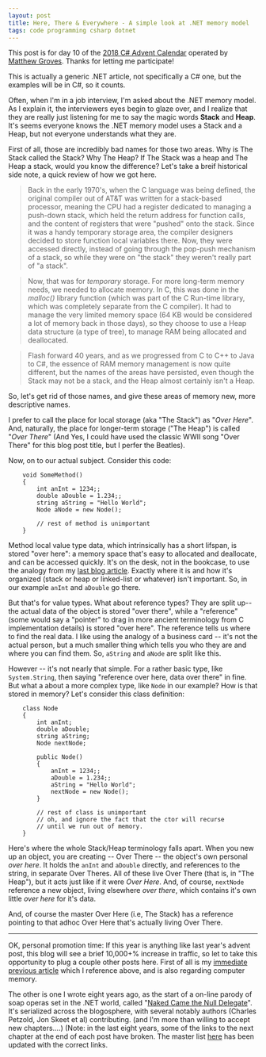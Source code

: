 ```yaml
---
layout: post
title: Here, There & Everywhere - A simple look at .NET memory model
tags: code programming csharp dotnet
---
```


This post is for day 10  of the [2018 C# Advent Calendar](https://crosscuttingconcerns.com/The-Second-Annual-C-Advent) operated by [Matthew Groves](https://crosscuttingconcerns.com/). Thanks for letting me participate!

This is actually a generic .NET article, not specifically a C# one, but the examples will be in C#, so it counts.

Often, when I'm in a job interview, I'm asked about the .NET memory model.  As I explain it, the interviewers eyes begin to glaze over, and I realize that they are really just listening for me to say the magic words **Stack** and **Heap**.  It's seems everyone knows the .NET memory model uses a Stack and a Heap, but not everyone understands what they are.

First of all, those are incredibly bad names for those two areas.  Why is The Stack called the Stack?  Why The Heap?  If The Stack was a heap and The Heap a stack, would you know the difference?   Let's take a breif historical side note,  a quick review of how we got here.  

> Back in the early 1970's, when the C language was being defined, the original compiler out of AT&T was written for a stack-based processor, meaning the CPU had a register dedicated to managing a push-down stack, which held the return address for function calls, and the content of registers that were "pushed" onto the stack.  Since it was a handy temporary storage area, the compiler designers decided to store function local variables there.  Now, they were accessed directly, instead of going through the pop-push mechanism of a stack, so while they were on "the stack" they weren't really part of "a stack".

> Now, that was for _temporary_ storage.  For more long-term memory needs, we needed to allocate memory.  In C, this was done in the *malloc()* library function (which was part of the C Run-time library, which was completely separate from the C compiler).  It had to manage the very limited memory space (64 KB would be considered a lot of memory back in those days), so they choose to use a Heap data structure (a type of tree), to manage RAM being allocated and deallocated.  

> Flash forward 40 years, and as we progressed from C to C++ to Java to C#, the essence of RAM memory management is now quite different, but the names of the areas have persisted, even though the Stack may not be a stack, and the Heap almost certainly isn't a Heap.

So, let's get rid of those names, and give these areas of memory new, more descriptive names.

I prefer to call the place for local storage (aka "The Stack") as "*Over Here*".  And, naturally, the place for longer-term storage ("The Heap") is called "*Over There*"  (And Yes, I could have used the classic WWII song "Over There" for this blog post title, but I perfer the Beatles).

Now, on to our actual subject.  Consider this code:

        void SomeMethod()
        {
            int anInt = 1234;;
            double aDouble = 1.234;;
            string aString = "Hello World";
            Node aNode = new Node();

            // rest of method is unimportant
        }


 Method local value type data, which intrinsically has a short lifspan, is stored "over here": a memory space that's easy to allocated and deallocate, and can be accessed quickly.  It's on the desk, not in the bookcase, to use the analogy from my [last blog article](https://honestillusion.com/2018/11/01/throwing-the-book-at-em-knowing-your-coumpter-storage.html).  Exactly where it is and how it's organized (stack or heap or linked-list or whatever) isn't important.  So, in our example `anInt` and `aDouble` go there.

But that's for value types.  What about reference types?  They are split up-- the actual data of the object is stored "over there", while a "reference"  (some would say a "pointer" to drag in more ancient terminology from C implementation details) is stored "over here".  The reference tells us where to find the real data.  I like using the analogy of a business card -- it's not the actual person, but a much smaller thing which tells you who they are and where you can find them.  So, `aString` and `aNode` are split like this.

However -- it's not nearly that simple.   For a rather basic type, like `System.String`, then saying "reference over here, data over there" in fine.  But what a about a more complex type, like `Node` in our example?  How is that stored in memory?  Let's consider this class definition:

        class Node 
        {
            int anInt;
            double aDouble;
            string aString;
            Node nextNode;

            public Node()
            {
                anInt = 1234;;
                aDouble = 1.234;;
                aString = "Hello World";
                nextNode = new Node();
            }

            // rest of class is unimportant
            // oh, and ignore the fact that the ctor will recurse
            // until we run out of memory.
        }


 Here's where the whole Stack/Heap terminology falls apart.  When you new up an object, you are creating -- Over There -- the object's own personal *over here*.  It holds the `anInt` and `aDouble` directly, and references to the string, in separate Over Theres.  All of these live Over There (that is, in "The Heap"), but it acts just like if it were *Over Here*.   And, of course, `nextNode` reference a new object, living elsewhere *over there*, which contains it's own little *over here* for it's data.

And, of course the master Over Here (i.e, The Stack) has a reference pointing to that adhoc Over Here that's actually living Over There.

---


OK, personal promotion time:  If this year is anything like last year's advent post, this blog will see a brief 10,000+% increase in traffic, so let to take this opportunity to plug a couple other posts here.  First of all is my [immediate previous article](https://honestillusion.com/2018/11/01/throwing-the-book-at-em-knowing-your-coumpter-storage.html) which I reference above, and is also regarding computer memory. 

The other is one I wrote eight years ago, as the start of a on-line parody of soap operas set in the .NET world, called "[Naked Came the Null Delegate](https://honestillusion.com/2010/10/09/naked-came-the-null-delegate-chapter-1-i-disposable.html)".  It's serialized across the blogosphere, with several notably authors (Charles Petzold, Jon Skeet et al) contributing.  (and I'm more than willing to accept new chapters....)   (Note: in the last eight years, some of the links to the next chapter at the end of each post have broken.   The master list [here](https://nakedcamethenulldelegate.wordpress.com/2010/10/09/the-story/) has been updated with the correct links.












